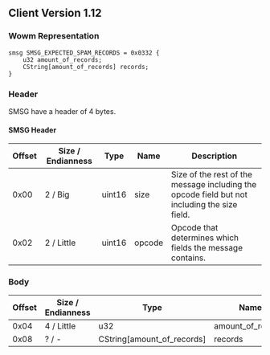 ## Client Version 1.12

### Wowm Representation
```rust,ignore
smsg SMSG_EXPECTED_SPAM_RECORDS = 0x0332 {
    u32 amount_of_records;    
    CString[amount_of_records] records;    
}

```
### Header
SMSG have a header of 4 bytes.

#### SMSG Header
| Offset | Size / Endianness | Type   | Name   | Description |
| ------ | ----------------- | ------ | ------ | ----------- |
| 0x00   | 2 / Big           | uint16 | size   | Size of the rest of the message including the opcode field but not including the size field.|
| 0x02   | 2 / Little        | uint16 | opcode | Opcode that determines which fields the message contains.|
### Body
| Offset | Size / Endianness | Type | Name | Description |
| ------ | ----------------- | ---- | ---- | ----------- |
| 0x04 | 4 / Little | u32 | amount_of_records |  |
| 0x08 | ? / - | CString[amount_of_records] | records |  |
